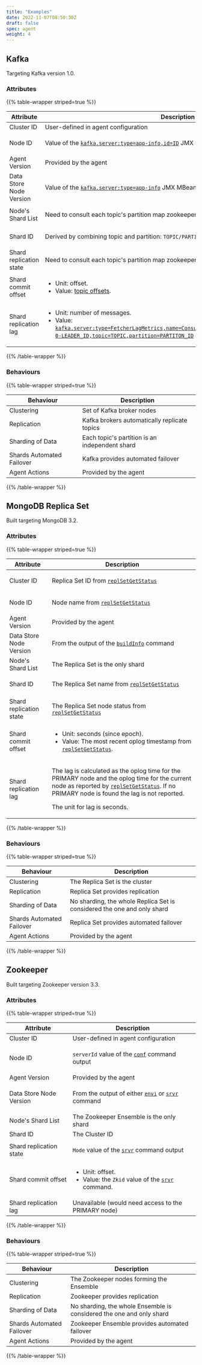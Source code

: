 ```yaml
---
title: "Examples"
date: 2022-11-07T08:50:30Z
draft: false
spec: agent
weight: 4
---
```

<!-- markdownlint-disable MD033 -->

## Kafka

Targeting Kafka version 1.0.

### Attributes

{{% table-wrapper striped=true %}}
<table>
<thead>
<tr><th>Attribute</th><th>Description</th></tr>
</thead>
<tbody>
<tr>
<td>Cluster ID</td>
<td>User-defined in agent configuration</td>
</tr>
<tr>
<td>Node ID</td>
<td>

Value of the [`kafka.server:type=app-info,id=ID`] JMX MBean.

</td>
</tr>
<tr>
<td>Agent Version</td>
<td>Provided by the agent</td>
</tr>
<tr>
<td>Data Store Node Version</td>
<td>

Value of the [`kafka.server:type=app-info`] JMX MBean.

</td>
</tr>
<tr>
<td>Node's Shard List</td>
<td>

Need to consult each topic's partition map zookeeper node (`/brokers/topics/PARTITION`).

</td>
</tr>
<tr>
<td>Shard ID</td>
<td>

Derived by combining topic and partition: `TOPIC/PARTITION`.

</td>
</tr>
<tr>
<td>Shard replication state</td>
<td>

Need to consult each topic's partition map zookeeper node (`/brokers/topics/PARTITION`).

</td>
</tr>
<tr>
<td>Shard commit offset</td>
<td>

* Unit: offset.
* Value: [topic offsets].

</td>
</tr>
<tr>
<td>Shard replication lag</td>
<td>

* Unit: number of messages.
* Value: [`kafka.server:type=FetcherLagMetrics,name=ConsumerLag,clientId=ReplicaFetcherThread-0-LEADER_ID,topic=TOPIC,partition=PARTITON_ID`]
  JMX MBean.

</td>
</tr>
</tbody>
</table>
{{% /table-wrapper %}}

### Behaviours

{{% table-wrapper striped=true %}}
<table>
<thead>
<tr><th>Behaviour</th><th>Description</th></tr>
</thead>
<tbody>
<tr>
<td>Clustering</td>
<td>Set of Kafka broker nodes</td>
</tr>
<tr>
<td>Replication</td>
<td>Kafka brokers automatically replicate topics</td>
</tr>
<tr>
<td>Sharding of Data</td>
<td>Each topic's partition is an independent shard</td>
</tr>
<tr>
<td>Shards Automated Failover</td>
<td>Kafka provides automated failover</td>
</tr>
<tr>
<td>Agent Actions</td>
<td>Provided by the agent</td>
</tr>
</tbody>
</table>
{{% /table-wrapper %}}

## MongoDB Replica Set

Built targeting MongoDB 3.2.

### Attributes

{{% table-wrapper striped=true %}}
<table>
<thead>
<tr><th>Attribute</th><th>Description</th></tr>
</thead>
<tbody>
<tr>
<td>Cluster ID</td>
<td>

Replica Set ID from [`replSetGetStatus`]

</td>
</tr>
<tr>
<td>Node ID</td>
<td>

Node name from [`replSetGetStatus`]

</td>
</tr>
<tr>
<td>Agent Version</td>
<td>Provided by the agent</td>
</tr>
<tr>
<td>Data Store Node Version</td>
<td>

From the output of the [`buildInfo`] command

</td>
</tr>
<tr>
<td>Node's Shard List</td>
<td>The Replica Set is the only shard</td>
</tr>
<tr>
<td>Shard ID</td>
<td>

The Replica Set name from [`replSetGetStatus`]

</td>
</tr>
<tr>
<td>Shard replication state</td>
<td>

The Replica Set node status from  [`replSetGetStatus`]

</td>
</tr>
<tr>
<td>Shard commit offset</td>
<td>

* Unit: seconds (since epoch).
* Value: The most recent oplog timestamp from [`replSetGetStatus`].

</td>
</tr>
<tr>
<td>Shard replication lag</td>
<td>

The lag is calculated as the oplog time for the PRIMARY node and the oplog time for the
current node as reported by [`replSetGetStatus`].
If no PRIMARY node is found the lag is not reported.

The unit for lag is seconds.

</td>
</tr>
</tbody>
</table>
{{% /table-wrapper %}}

### Behaviours

{{% table-wrapper striped=true %}}
<table>
<thead>
<tr><th>Behaviour</th><th>Description</th></tr>
</thead>
<tbody>
<tr>
<td>Clustering</td>
<td>The Replica Set is the cluster</td>
</tr>
<tr>
<td>Replication</td>
<td>Replica Set provides replication</td>
</tr>
<tr>
<td>Sharding of Data</td>
<td>No sharding, the whole Replica Set is considered the one and only shard</td>
</tr>
<tr>
<td>Shards Automated Failover</td>
<td>Replica Set provides automated failover</td>
</tr>
<tr>
<td>Agent Actions</td>
<td>Provided by the agent</td>
</tr>
</tbody>
</table>
{{% /table-wrapper %}}

## Zookeeper

Built targeting Zookeeper version 3.3.

### Attributes

{{% table-wrapper striped=true %}}
<table>
<thead>
<tr><th>Attribute</th><th>Description</th></tr>
</thead>
<tbody>
<tr>
<td>Cluster ID</td>
<td>User-defined in agent configuration</td>
</tr>
<tr>
<td>Node ID</td>
<td>

`serverId` value of the [`conf`] command output

</td>
</tr>
<tr>
<td>Agent Version</td>
<td>Provided by the agent</td>
</tr>
<tr>
<td>Data Store Node Version</td>
<td>

From the output of either [`envi`] or [`srvr`] command

</td>
</tr>
<tr>
<td>Node's Shard List</td>
<td>The Zookeeper Ensemble is the only shard</td>
</tr>
<tr>
<td>Shard ID</td>
<td>The Cluster ID</td>
</tr>
<tr>
<td>Shard replication state</td>
<td>

`Mode` value of the [`srvr`] command output

</td>
</tr>
<tr>
<td>Shard commit offset</td>
<td>

* Unit: offset.
* Value: the `Zkid` value of the [`srvr`] command.

</td>
</tr>
<tr>
<td>Shard replication lag</td>
<td>Unavailable (would need access to the PRIMARY node)</td>
</tr>
</tbody>
</table>
{{% /table-wrapper %}}

### Behaviours

{{% table-wrapper striped=true %}}
<table>
<thead>
<tr><th>Behaviour</th><th>Description</th></tr>
</thead>
<tbody>
<tr>
<td>Clustering</td>
<td>The Zookeeper nodes forming the Ensemble</td>
</tr>
<tr>
<td>Replication</td>
<td>Zookeeper provides replication</td>
</tr>
<tr>
<td>Sharding of Data</td>
<td>No sharding, the whole Ensemble is considered the one and only shard</td>
</tr>
<tr>
<td>Shards Automated Failover</td>
<td>Zookeeper Ensemble provides automated failover</td>
</tr>
<tr>
<td>Agent Actions</td>
<td>Provided by the agent</td>
</tr>
</tbody>
</table>
{{% /table-wrapper %}}

[`kafka.server:type=app-info`]: https://kafka.apache.org/documentation/#monitoring
[`kafka.server:type=app-info,id=ID`]: https://kafka.apache.org/documentation/#monitoring
[`kafka.server:type=FetcherLagMetrics,name=ConsumerLag,clientId=ReplicaFetcherThread-0-LEADER_ID,topic=TOPIC,partition=PARTITON_ID`]: https://kafka.apache.org/documentation/#monitoring
[topic offsets]: https://docs.rs/kafka/0.7.0/kafka/client/struct.KafkaClient.html#method.fetch_offsets

[`buildInfo`]: https://docs.mongodb.com/manual/reference/command/buildInfo/
[`replSetGetStatus`]: https://docs.mongodb.com/manual/reference/command/replSetGetStatus/

[`conf`]: https://zookeeper.apache.org/doc/current/zookeeperAdmin.html#sc_zkCommands
[`envi`]: https://zookeeper.apache.org/doc/current/zookeeperAdmin.html#sc_zkCommands
[`srvr`]: https://zookeeper.apache.org/doc/current/zookeeperAdmin.html#sc_zkCommands
